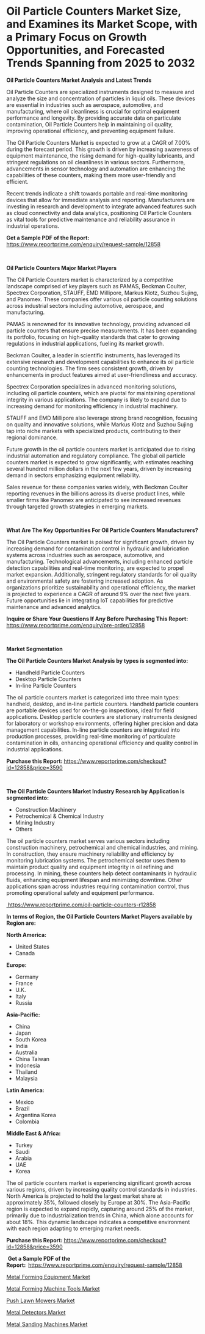 <p><h1>Oil Particle Counters Market Size, and Examines its Market Scope, with a Primary Focus on Growth Opportunities, and Forecasted Trends Spanning from 2025 to 2032</h1></p><p><strong>Oil Particle Counters Market Analysis and Latest Trends</strong></p>
<p><p>Oil Particle Counters are specialized instruments designed to measure and analyze the size and concentration of particles in liquid oils. These devices are essential in industries such as aerospace, automotive, and manufacturing, where oil cleanliness is crucial for optimal equipment performance and longevity. By providing accurate data on particulate contamination, Oil Particle Counters help in maintaining oil quality, improving operational efficiency, and preventing equipment failure.</p><p>The Oil Particle Counters Market is expected to grow at a CAGR of 7.00% during the forecast period. This growth is driven by increasing awareness of equipment maintenance, the rising demand for high-quality lubricants, and stringent regulations on oil cleanliness in various sectors. Furthermore, advancements in sensor technology and automation are enhancing the capabilities of these counters, making them more user-friendly and efficient.</p><p>Recent trends indicate a shift towards portable and real-time monitoring devices that allow for immediate analysis and reporting. Manufacturers are investing in research and development to integrate advanced features such as cloud connectivity and data analytics, positioning Oil Particle Counters as vital tools for predictive maintenance and reliability assurance in industrial operations.</p></p>
<p><strong>Get a Sample PDF of the Report:&nbsp;</strong> <a href="https://www.reportprime.com/enquiry/request-sample/12858?utm_campaign=13&utm_medium=2&utm_source=Github&utm_content=ia&utm_term=19032025&utm_id=oil-particle-counters">https://www.reportprime.com/enquiry/request-sample/12858</a></p>
<p>&nbsp;</p>
<p><strong>Oil Particle Counters Major Market Players</strong></p>
<p><p>The Oil Particle Counters market is characterized by a competitive landscape comprised of key players such as PAMAS, Beckman Coulter, Spectrex Corporation, STAUFF, EMD Millipore, Markus Klotz, Suzhou Sujing, and Panomex. These companies offer various oil particle counting solutions across industrial sectors including automotive, aerospace, and manufacturing.</p><p>PAMAS is renowned for its innovative technology, providing advanced oil particle counters that ensure precise measurements. It has been expanding its portfolio, focusing on high-quality standards that cater to growing regulations in industrial applications, fueling its market growth.</p><p>Beckman Coulter, a leader in scientific instruments, has leveraged its extensive research and development capabilities to enhance its oil particle counting technologies. The firm sees consistent growth, driven by enhancements in product features aimed at user-friendliness and accuracy.</p><p>Spectrex Corporation specializes in advanced monitoring solutions, including oil particle counters, which are pivotal for maintaining operational integrity in various applications. The company is likely to expand due to increasing demand for monitoring efficiency in industrial machinery.</p><p>STAUFF and EMD Millipore also leverage strong brand recognition, focusing on quality and innovative solutions, while Markus Klotz and Suzhou Sujing tap into niche markets with specialized products, contributing to their regional dominance.</p><p>Future growth in the oil particle counters market is anticipated due to rising industrial automation and regulatory compliance. The global oil particle counters market is expected to grow significantly, with estimates reaching several hundred million dollars in the next few years, driven by increasing demand in sectors emphasizing equipment reliability.</p><p>Sales revenue for these companies varies widely, with Beckman Coulter reporting revenues in the billions across its diverse product lines, while smaller firms like Panomex are anticipated to see increased revenues through targeted growth strategies in emerging markets.</p></p>
<p>&nbsp;</p>
<p><strong>What Are The Key Opportunities For Oil Particle Counters Manufacturers?</strong></p>
<p><p>The Oil Particle Counters market is poised for significant growth, driven by increasing demand for contamination control in hydraulic and lubrication systems across industries such as aerospace, automotive, and manufacturing. Technological advancements, including enhanced particle detection capabilities and real-time monitoring, are expected to propel market expansion. Additionally, stringent regulatory standards for oil quality and environmental safety are fostering increased adoption. As organizations prioritize sustainability and operational efficiency, the market is projected to experience a CAGR of around 9% over the next five years. Future opportunities lie in integrating IoT capabilities for predictive maintenance and advanced analytics.</p></p>
<p><strong>Inquire or Share Your Questions If Any Before Purchasing This Report:</strong> <a href="https://www.reportprime.com/enquiry/pre-order/12858?utm_campaign=13&utm_medium=2&utm_source=Github&utm_content=ia&utm_term=19032025&utm_id=oil-particle-counters">https://www.reportprime.com/enquiry/pre-order/12858</a></p>
<p>&nbsp;</p>
<p><strong>Market Segmentation</strong></p>
<p><strong>The Oil Particle Counters Market Analysis by types is segmented into:</strong></p>
<p><ul><li>Handheld Particle Counters</li><li>Desktop Particle Counters</li><li>In-line Particle Counters</li></ul></p>
<p><p>The oil particle counters market is categorized into three main types: handheld, desktop, and in-line particle counters. Handheld particle counters are portable devices used for on-the-go inspections, ideal for field applications. Desktop particle counters are stationary instruments designed for laboratory or workshop environments, offering higher precision and data management capabilities. In-line particle counters are integrated into production processes, providing real-time monitoring of particulate contamination in oils, enhancing operational efficiency and quality control in industrial applications.</p></p>
<p><strong>Purchase this Report:&nbsp;</strong><a href="https://www.reportprime.com/checkout?id=12858&price=3590&utm_campaign=13&utm_medium=2&utm_source=Github&utm_content=ia&utm_term=19032025&utm_id=oil-particle-counters">https://www.reportprime.com/checkout?id=12858&price=3590</a></p>
<p>&nbsp;</p>
<p><strong>The Oil Particle Counters Market Industry Research by Application is segmented into:</strong></p>
<p><ul><li>Construction Machinery</li><li>Petrochemical & Chemical Industry</li><li>Mining Industry</li><li>Others</li></ul></p>
<p><p>The oil particle counters market serves various sectors including construction machinery, petrochemical and chemical industries, and mining. In construction, they ensure machinery reliability and efficiency by monitoring lubrication systems. The petrochemical sector uses them to maintain product quality and equipment integrity in oil refining and processing. In mining, these counters help detect contaminants in hydraulic fluids, enhancing equipment lifespan and minimizing downtime. Other applications span across industries requiring contamination control, thus promoting operational safety and equipment performance.</p></p>
<p><a href="https://www.reportprime.com/oil-particle-counters-r12858?utm_campaign=13&utm_medium=2&utm_source=Github&utm_content=ia&utm_term=19032025&utm_id=oil-particle-counters">&nbsp;https://www.reportprime.com/oil-particle-counters-r12858</a></p>
<p><strong>In terms of Region, the Oil Particle Counters Market Players available by Region are:</strong></p>
<p>
    <p> <strong> North America: </strong>
        <ul>
            <li>United States</li>
            <li>Canada</li>
        </ul>
        </p> 
    <p> <strong> Europe: </strong>
        <ul>
            <li>Germany</li>
            <li>France</li>
            <li>U.K.</li>
            <li>Italy</li>
            <li>Russia</li>
        </ul>
        </p> 
    <p> <strong> Asia-Pacific: </strong>
        <ul>
            <li>China</li>
            <li>Japan</li>
            <li>South Korea</li>
            <li>India</li>
            <li>Australia</li>
            <li>China Taiwan</li>
            <li>Indonesia</li>
            <li>Thailand</li>
            <li>Malaysia</li>
        </ul>
        </p> 
    <p> <strong> Latin America: </strong>
        <ul>
            <li>Mexico</li>
            <li>Brazil</li>
            <li>Argentina Korea</li>
            <li>Colombia</li>
        </ul>
        </p> 
    <p> <strong> Middle East & Africa: </strong>
        <ul>
            <li>Turkey</li>
            <li>Saudi</li>
            <li>Arabia</li>
            <li>UAE</li>
            <li>Korea</li>
        </ul>
    </p>
    </p>
<p><p>The oil particle counters market is experiencing significant growth across various regions, driven by increasing quality control standards in industries. North America is projected to hold the largest market share at approximately 35%, followed closely by Europe at 30%. The Asia-Pacific region is expected to expand rapidly, capturing around 25% of the market, primarily due to industrialization trends in China, which alone accounts for about 18%. This dynamic landscape indicates a competitive environment with each region adapting to emerging market needs.</p></p>
<p><strong>Purchase this Report: </strong><a href="https://www.reportprime.com/checkout?id=12858&price=3590&utm_campaign=13&utm_medium=2&utm_source=Github&utm_content=ia&utm_term=19032025&utm_id=oil-particle-counters">https://www.reportprime.com/checkout?id=12858&price=3590</a></p>
<p>&nbsp;<strong>Get a Sample PDF of the Report:&nbsp;&nbsp;</strong><a href="https://www.reportprime.com/enquiry/request-sample/12858?utm_campaign=13&utm_medium=2&utm_source=Github&utm_content=ia&utm_term=19032025&utm_id=oil-particle-counters">https://www.reportprime.com/enquiry/request-sample/12858</a></p>
<p><strong></strong></p>
<p><p><a href="https://github.com/lizonbochil23/Market-Research-Report-List-1/blob/main/metal-forming-equipment-market.md?utm_campaign=13&utm_medium=2&utm_source=Github&utm_content=ia&utm_term=19032025&utm_id=oil-particle-counters">Metal Forming Equipment Market</a></p><p><a href="https://github.com/rrosasdaunas/Market-Research-Report-List-1/blob/main/metal-forming-machine-tools-market.md?utm_campaign=13&utm_medium=2&utm_source=Github&utm_content=ia&utm_term=19032025&utm_id=oil-particle-counters">Metal Forming Machine Tools Market</a></p><p><a href="https://github.com/zoccohaniech/Market-Research-Report-List-1/blob/main/push-lawn-mowers-market.md?utm_campaign=13&utm_medium=2&utm_source=Github&utm_content=ia&utm_term=19032025&utm_id=oil-particle-counters">Push Lawn Mowers Market</a></p><p><a href="https://github.com/guinoopandam/Market-Research-Report-List-1/blob/main/metal-detectors-market.md?utm_campaign=13&utm_medium=2&utm_source=Github&utm_content=ia&utm_term=19032025&utm_id=oil-particle-counters">Metal Detectors Market</a></p><p><a href="https://github.com/ancsyanagha/Market-Research-Report-List-1/blob/main/metal-sanding-machines-market.md?utm_campaign=13&utm_medium=2&utm_source=Github&utm_content=ia&utm_term=19032025&utm_id=oil-particle-counters">Metal Sanding Machines Market</a></p></p>